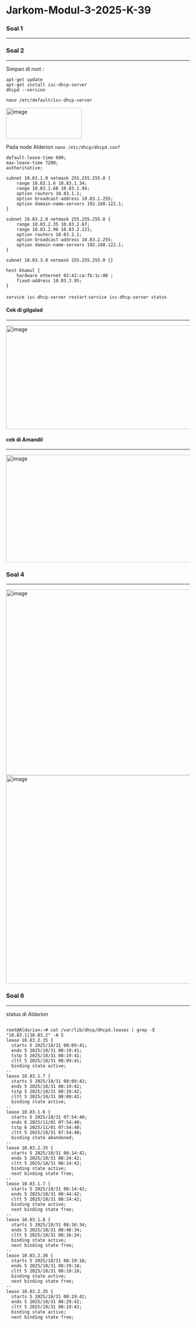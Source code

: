 # Jarkom-Modul-3-2025-K-39


### Soal 1
---

### Soal 2
---
Simpan di root :

```
apt-get update
apt-get install isc-dhcp-server
dhcpd --version
```

`nano /etc/default/isc-dhcp-server`

<img width="207" height="84" alt="image" src="https://github.com/user-attachments/assets/12a4937d-603b-4e1c-ae3b-894bbf169869" />



Pada node Alderion `nano /etc/dhcp/dhcpd.conf`

```
default-lease-time 600;
max-lease-time 7200;
authoritative;

subnet 10.83.1.0 netmask 255.255.255.0 {
    range 10.83.1.6 10.83.1.34;
    range 10.83.1.68 10.83.1.94;
    option routers 10.83.1.1;
    option broadcast-address 10.83.1.255;
    option domain-name-servers 192.168.122.1;
}

subnet 10.83.2.0 netmask 255.255.255.0 {
    range 10.83.2.35 10.83.2.67;
    range 10.83.2.96 10.83.2.121;
    option routers 10.83.2.1;
    option broadcast-address 10.83.2.255;
    option domain-name-servers 192.168.122.1;
}

subnet 10.83.3.0 netmask 255.255.255.0 {}

host khamul {
    hardware ethernet 02:42:ca:fb:1c:00 ;
    fixed-address 10.83.3.95;
}
```
`service isc-dhcp-server restart`
`service isc-dhcp-server status`

#### Cek di gilgalad
---

<img width="970" height="283" alt="image" src="https://github.com/user-attachments/assets/d3ad4b60-ea5a-4842-96f6-011e47654258" />

#### cek di Amandil
---

<img width="969" height="294" alt="image" src="https://github.com/user-attachments/assets/9927b2ef-4b6b-47cd-8b90-2a561e8ca496" />


### Soal 4
---

<img width="816" height="507" alt="image" src="https://github.com/user-attachments/assets/5a4295b4-6d7c-4cf9-a714-20b40b7210b9" />


<img width="812" height="569" alt="image" src="https://github.com/user-attachments/assets/75f4aeed-c2c8-4191-8452-358aea2fe8bb" />


### Soal 6
---


status di Aldarion
```

root@Aldarion:~# cat /var/lib/dhcp/dhcpd.leases | grep -E "10.83.1|10.83.2" -A 5
lease 10.83.2.35 {
  starts 5 2025/10/31 08:09:41;
  ends 5 2025/10/31 08:19:41;
  tstp 5 2025/10/31 08:19:41;
  cltt 5 2025/10/31 08:09:41;
  binding state active;
--
lease 10.83.1.7 {
  starts 5 2025/10/31 08:09:42;
  ends 5 2025/10/31 08:19:42;
  tstp 5 2025/10/31 08:19:42;
  cltt 5 2025/10/31 08:09:42;
  binding state active;
--
lease 10.83.1.6 {
  starts 5 2025/10/31 07:54:40;
  ends 6 2025/11/01 07:54:40;
  tstp 6 2025/11/01 07:54:40;
  cltt 5 2025/10/31 07:54:40;
  binding state abandoned;
--
lease 10.83.2.35 {
  starts 5 2025/10/31 08:14:42;
  ends 5 2025/10/31 08:24:42;
  cltt 5 2025/10/31 08:14:42;
  binding state active;
  next binding state free;
--
lease 10.83.1.7 {
  starts 5 2025/10/31 08:14:42;
  ends 5 2025/10/31 08:44:42;
  cltt 5 2025/10/31 08:14:42;
  binding state active;
  next binding state free;
--
lease 10.83.1.8 {
  starts 5 2025/10/31 08:16:34;
  ends 5 2025/10/31 08:46:34;
  cltt 5 2025/10/31 08:16:34;
  binding state active;
  next binding state free;
--
lease 10.83.2.36 {
  starts 5 2025/10/31 08:19:18;
  ends 5 2025/10/31 08:29:18;
  cltt 5 2025/10/31 08:19:18;
  binding state active;
  next binding state free;
--
lease 10.83.2.35 {
  starts 5 2025/10/31 08:19:42;
  ends 5 2025/10/31 08:29:42;
  cltt 5 2025/10/31 08:19:42;
  binding state active;
  next binding state free;
```


